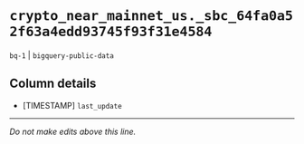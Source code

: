 # `crypto_near_mainnet_us._sbc_64fa0a52f63a4edd93745f93f31e4584`
`bq-1` | `bigquery-public-data`

## Column details
* [TIMESTAMP] `last_update`

-------------------------------------------------------------------------------
*Do not make edits above this line.*
